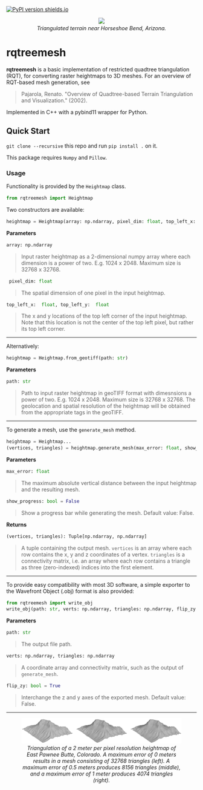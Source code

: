 [![PyPI version shields.io](https://img.shields.io/pypi/v/rqtreemesh.svg)](https://pypi.python.org/pypi/rqtreemesh/)

<p align="center">
	  <img src="https://github.com/philipschall/rqtreemesh/blob/main/images/SWBLe.gif?raw=true">
      <br />
	  <i>Triangulated terrain near Horseshoe Bend, Arizona.</i>
</p>

# rqtreemesh
**rqtreemesh** is a basic implementation of restricted quadtree triangulation (RQT), for converting raster heightmaps to 3D meshes. For an overview of RQT-based mesh generation, see
>Pajarola, Renato. "Overview of Quadtree-based Terrain Triangulation and Visualization." (2002).

Implemented in C++ with a pybind11 wrapper for Python.

## Quick Start

`git clone --recursive` this repo and run `pip install .` on it.

This package requires `Numpy` and `Pillow`.

### Usage
Functionality is provided by the `Heightmap` class. 
```python
from rqtreemesh import Heightmap
```

Two constructors are available:
```python
heightmap = Heightmap(array: np.ndarray, pixel_dim: float, top_left_x: float, top_left_y: float)
```
**Parameters**

 ```python
 array: np.ndarray
 ```
 > Input raster heightmap as a 2-dimensional numpy array where each dimension is a power of two. E.g. 1024 x 2048. Maximum size is 32768 x 32768.
 
```python
 pixel_dim: float
 ```
 > The spatial dimension of one pixel in the input heightmap.
 
 ```python
 top_left_x:  float, top_left_y:  float
 ```
 > The x and y locations of the top left corner of the input heightmap. Note that this location is not the center of the top left pixel, but rather its top left corner.
***

Alternatively: 
```python
heightmap = Heightmap.from_geotiff(path: str)
```
**Parameters**

 ```python
 path: str
 ```
 > Path to input raster heightmap in geoTIFF format with dimesnsions a power of two. E.g. 1024 x 2048. Maximum size is 32768 x 32768. The geolocation and spatial resolution of the heightmap will be obtained from the appropriate tags in the geoTIFF.
***
To generate a mesh, use the `generate_mesh` method.
```python
heightmap = Heightmap...
(vertices, triangles) = heightmap.generate_mesh(max_error: float, show_progress: bool = False) -> Tuple[np.ndarray, np.ndarray]
```
**Parameters**
```python
max_error: float
```
> The maximum absolute vertical distance between the input heightmap and the resulting mesh.

```python
show_progress: bool = False
```
> Show a progress bar while generating the mesh. Default value: False.

**Returns**
```python
(vertices, triangles): Tuple[np.ndarray, np.ndarray]
```
>A tuple containing the output mesh. `vertices` is an array where each row contains the x, y and z coordinates of a vertex. `triangles` is a connectivity matrix, i.e. an array where each row contains a triangle as three (zero-indexed) indices into the first element.
***
To provide easy compatibility with most 3D software, a simple exporter to the Wavefront Object (.obj) format is also provided:
```python
from rqtreemesh import write_obj
write_obj(path: str, verts: np.ndarray, triangles: np.ndarray, flip_zy: bool = False)
```
**Parameters**
```python
path: str
```
>The output file path.
```python
verts: np.ndarray, triangles: np.ndarray
```
> A coordinate array and connectivity matrix, such as the output of `generate_mesh`.
```python
flip_zy: bool = True
```
>Interchange the z and y axes of the exported mesh. Default value: False.
***
<center>
	<figure>
	  <img src="https://github.com/philipschall/rqtreemesh/blob/main/images/ex.gif?raw=true">
	  <figcaption><i>Triangulation of a 2 meter per pixel resolution heightmap of East Pawnee Butte, Colorado. A maximum error of 0 meters results in a mesh consisting of 32768 triangles (left). A maximum error of 0.5 meters produces 8156 triangles (middle), and a  maximum error of 1 meter produces 4074 triangles (right). </i></figcaption>
	</figure>
</center>